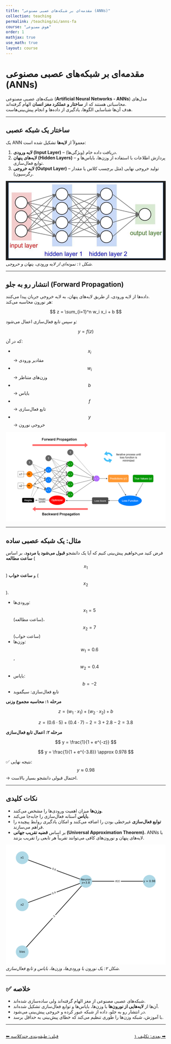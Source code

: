 ```yaml
---
title: "مقدمه‌ای بر شبکه‌های عصبی مصنوعی (ANNs)"
collection: teaching
permalink: /teaching/ai/anns-fa
course: "هوش مصنوعی"
order: 1
mathjax: true
use_math: true
layout: course
---
```


# مقدمه‌ای بر شبکه‌های عصبی مصنوعی (ANNs)

شبکه‌های عصبی مصنوعی (**Artificial Neural Networks - ANNs**) مدل‌های محاسباتی هستند که از **ساختار و عملکرد مغز انسان** الهام گرفته‌اند.  
هدف آن‌ها شناسایی الگوها، یادگیری از داده‌ها و انجام پیش‌بینی‌هاست.

---

## ساختار یک شبکه عصبی

یک ANN معمولاً از **لایه‌ها** تشکیل شده است:

1. **لایه ورودی (Input Layer)** – دریافت داده خام (ویژگی‌ها).  
2. **لایه‌های پنهان (Hidden Layers)** – پردازش اطلاعات با استفاده از وزن‌ها، بایاس‌ها و توابع فعال‌سازی.  
3. **لایه خروجی (Output Layer)** – تولید خروجی نهایی (مثل برچسب کلاس یا مقدار رگرسیون).

![Neural Network Layers](/images/ai24.jpg)  
*شکل ۱: نمونه‌ای از لایه ورودی، پنهان و خروجی.*

---

## انتشار رو به جلو (Forward Propagation)

داده‌ها از لایه ورودی، از طریق لایه‌های پنهان، به لایه خروجی جریان پیدا می‌کنند.  
هر نورون محاسبه می‌کند:

$$
z = \sum_{i=1}^n w_i x_i + b
$$

و سپس تابع فعال‌سازی اعمال می‌شود:

$$
y = f(z)
$$

که در آن:  
- $$ x_i $$ → مقادیر ورودی  
- $$ w_i $$ → وزن‌های متناظر  
- $$ b $$ → بایاس  
- $$ f $$ → تابع فعال‌سازی  
- $$ y $$ → خروجی نورون  

![Neural Network Layers](/images/ai25.png)  

---

## مثال: یک شبکه عصبی ساده

فرض کنید می‌خواهیم پیش‌بینی کنیم که آیا یک دانشجو **قبول می‌شود یا مردود**، بر اساس **ساعت مطالعه** ($$x_1$$) و **ساعت خواب** ($$x_2$$).

- ورودی‌ها: $$x_1 = 5$$ (ساعت مطالعه)، $$x_2 = 7$$ (ساعت خواب)  
- وزن‌ها: $$w_1 = 0.6$$، $$w_2 = 0.4$$  
- بایاس: $$b = -2$$  
- تابع فعال‌سازی: سیگموید  

**مرحله ۱: محاسبه مجموع وزنی**

$$
z = (w_1 \cdot x_1) + (w_2 \cdot x_2) + b
$$

$$
z = (0.6 \cdot 5) + (0.4 \cdot 7) - 2 = 3 + 2.8 - 2 = 3.8
$$

**مرحله ۲: اعمال تابع فعال‌سازی**

$$
y = \frac{1}{1 + e^{-z}}
$$

$$
y = \frac{1}{1 + e^{-3.8}} \approx 0.978
$$

✅ نتیجه نهایی: $$y \approx 0.98$$ → احتمال قبولی دانشجو بسیار بالاست.

---

## نکات کلیدی

- **وزن‌ها** میزان اهمیت ورودی‌ها را مشخص می‌کنند.  
- **بایاس** آستانه فعال‌سازی را جابه‌جا می‌کند.  
- **توابع فعال‌سازی** غیرخطی بودن را اضافه می‌کنند و امکان یادگیری روابط پیچیده را فراهم می‌سازند.  
- بر اساس **قضیه تقریب جهانی (Universal Approximation Theorem)**، ANNs با لایه‌های پنهان و نورون‌های کافی می‌توانند تقریباً هر تابعی را تقریب بزنند.

![Neuron Functioning](/images/ai26.png)  
*شکل ۲: یک نورون با ورودی‌ها، وزن‌ها، بایاس و تابع فعال‌سازی.*

---

## ✅ خلاصه

- شبکه‌های عصبی مصنوعی از مغز الهام گرفته‌اند ولی ساده‌سازی شده‌اند.  
- آن‌ها از **لایه‌هایی از نورون‌ها** با وزن‌ها، بایاس‌ها و توابع فعال‌سازی تشکیل شده‌اند.  
- در انتشار رو به جلو، داده از شبکه عبور کرده و خروجی پیش‌بینی می‌شود.  
- با آموزش، شبکه وزن‌ها را طوری تنظیم می‌کند که خطای پیش‌بینی به حداقل برسد.  

---

<div class="lesson-nav" style="display:flex; justify-content:space-between; margin-top:2em;">
  <a class="btn btn--inverse" href="{{ '/teaching/ai/multi-class-fa' | relative_url }}">⬅︎ قبلی: طبقه‌بندی چندکلاسه </a>
  <a class="btn btn--primary" href="{{ '/teaching/ai/hw1-fa' | relative_url }}">بعدی: تکلیف ۱ ➡︎</a>
</div>
